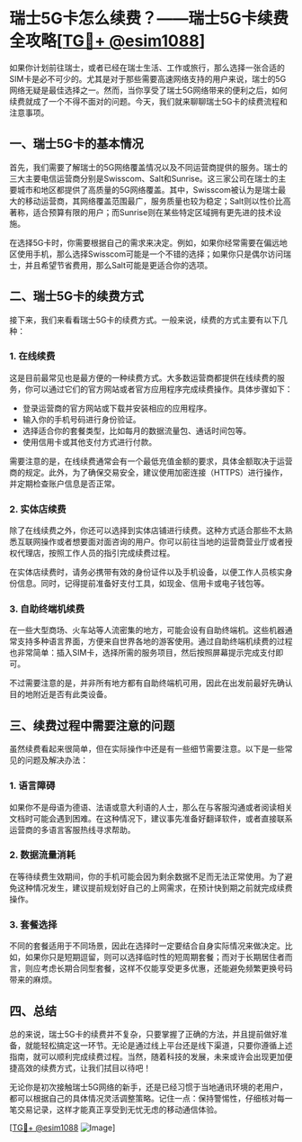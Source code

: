 # 瑞士5G卡怎么续费？——瑞士5G卡续费全攻略[[TG💪+ @esim1088](https://t.me/s/esim1088)]

如果你计划前往瑞士，或者已经在瑞士生活、工作或旅行，那么选择一张合适的SIM卡是必不可少的。尤其是对于那些需要高速网络支持的用户来说，瑞士的5G网络无疑是最佳选择之一。然而，当你享受了瑞士5G网络带来的便利之后，如何续费就成了一个不得不面对的问题。今天，我们就来聊聊瑞士5G卡的续费流程和注意事项。

## 一、瑞士5G卡的基本情况

首先，我们需要了解瑞士的5G网络覆盖情况以及不同运营商提供的服务。瑞士的三大主要电信运营商分别是Swisscom、Salt和Sunrise。这三家公司在瑞士的主要城市和地区都提供了高质量的5G网络覆盖。其中，Swisscom被认为是瑞士最大的移动运营商，其网络覆盖范围最广，服务质量也较为稳定；Salt则以性价比高著称，适合预算有限的用户；而Sunrise则在某些特定区域拥有更先进的技术设施。

在选择5G卡时，你需要根据自己的需求来决定。例如，如果你经常需要在偏远地区使用手机，那么选择Swisscom可能是一个不错的选择；如果你只是偶尔访问瑞士，并且希望节省费用，那么Salt可能是更适合你的选项。

## 二、瑞士5G卡的续费方式

接下来，我们来看看瑞士5G卡的续费方式。一般来说，续费的方式主要有以下几种：

### 1. 在线续费

这是目前最常见也是最方便的一种续费方式。大多数运营商都提供在线续费的服务，你可以通过它们的官方网站或者官方应用程序完成续费操作。具体步骤如下：

- 登录运营商的官方网站或下载并安装相应的应用程序。
- 输入你的手机号码进行身份验证。
- 选择适合你的套餐类型，比如每月的数据流量包、通话时间包等。
- 使用信用卡或其他支付方式进行付款。

需要注意的是，在线续费通常会有一个最低充值金额的要求，具体金额取决于运营商的规定。此外，为了确保交易安全，建议使用加密连接（HTTPS）进行操作，并定期检查账户信息是否正常。

### 2. 实体店续费

除了在线续费之外，你还可以选择到实体店铺进行续费。这种方式适合那些不太熟悉互联网操作或者想要面对面咨询的用户。你可以前往当地的运营商营业厅或者授权代理店，按照工作人员的指引完成续费过程。

在实体店续费时，请务必携带有效的身份证件以及手机设备，以便工作人员核实身份信息。同时，记得提前准备好支付工具，如现金、信用卡或电子钱包等。

### 3. 自助终端机续费

在一些大型商场、火车站等人流密集的地方，可能会设有自助终端机。这些机器通常支持多种语言界面，方便来自世界各地的游客使用。通过自助终端机续费的过程也非常简单：插入SIM卡，选择所需的服务项目，然后按照屏幕提示完成支付即可。

不过需要注意的是，并非所有地方都有自助终端机可用，因此在出发前最好先确认目的地附近是否有此类设备。

## 三、续费过程中需要注意的问题

虽然续费看起来很简单，但在实际操作中还是有一些细节需要注意。以下是一些常见的问题及解决办法：

### 1. 语言障碍

如果你不是母语为德语、法语或意大利语的人士，那么在与客服沟通或者阅读相关文档时可能会遇到困难。在这种情况下，建议事先准备好翻译软件，或者直接联系运营商的多语言客服热线寻求帮助。

### 2. 数据流量消耗

在等待续费生效期间，你的手机可能会因为剩余数据不足而无法正常使用。为了避免这种情况发生，建议提前规划好自己的上网需求，在预计快到期之前就完成续费操作。

### 3. 套餐选择

不同的套餐适用于不同场景，因此在选择时一定要结合自身实际情况来做决定。比如，如果你只是短期逗留，则可以选择临时性的短周期套餐；而对于长期居住者而言，则应考虑长期合同型套餐，这样不仅能享受更多优惠，还能避免频繁更换号码带来的麻烦。

## 四、总结

总的来说，瑞士5G卡的续费并不复杂，只要掌握了正确的方法，并且提前做好准备，就能轻松搞定这一环节。无论是通过线上平台还是线下渠道，只要你遵循上述指南，就可以顺利完成续费过程。当然，随着科技的发展，未来或许会出现更加便捷高效的续费方式，让我们拭目以待吧！

无论你是初次接触瑞士5G网络的新手，还是已经习惯于当地通讯环境的老用户，都可以根据自己的具体情况灵活调整策略。记住一点：保持警惕性，仔细核对每一笔交易记录，这样才能真正享受到无忧无虑的移动通信体验。

[[TG💪+ @esim1088](https://t.me/s/esim1088) ![Image](https://i.postimg.cc/4NQfJmqS/Snipaste-2025-05-13-00-14-12.png)]